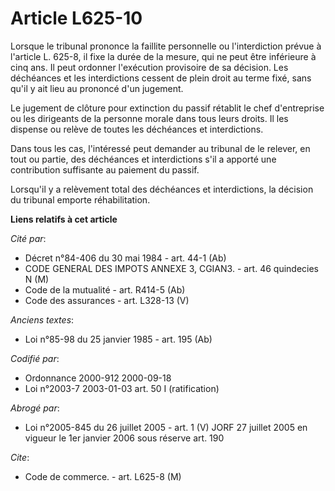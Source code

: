 # Article L625-10

Lorsque le tribunal prononce la faillite personnelle ou l'interdiction prévue à l'article L. 625-8, il fixe la durée de la
mesure, qui ne peut être inférieure à cinq ans. Il peut ordonner l'exécution provisoire de sa décision. Les déchéances et les
interdictions cessent de plein droit au terme fixé, sans qu'il y ait lieu au prononcé d'un jugement.

Le jugement de clôture pour extinction du passif rétablit le chef d'entreprise ou les dirigeants de la personne morale dans
tous leurs droits. Il les dispense ou relève de toutes les déchéances et interdictions.

Dans tous les cas, l'intéressé peut demander au tribunal de le relever, en tout ou partie, des déchéances et interdictions
s'il a apporté une contribution suffisante au paiement du passif.

Lorsqu'il y a relèvement total des déchéances et interdictions, la décision du tribunal emporte réhabilitation.

**Liens relatifs à cet article**

_Cité par_:

  - Décret n°84-406 du 30 mai 1984 - art. 44-1 (Ab)
  - CODE GENERAL DES IMPOTS ANNEXE 3, CGIAN3. - art. 46 quindecies N (M)
  - Code de la mutualité - art. R414-5 (Ab)
  - Code des assurances - art. L328-13 (V)

_Anciens textes_:

  - Loi n°85-98 du 25 janvier 1985 - art. 195 (Ab)

_Codifié par_:

  - Ordonnance 2000-912 2000-09-18
  - Loi n°2003-7 2003-01-03 art. 50 I (ratification)

_Abrogé par_:

  - Loi n°2005-845 du 26 juillet 2005 - art. 1 (V) JORF 27 juillet 2005 en vigueur le 1er janvier 2006 sous réserve art. 190

_Cite_:

  - Code de commerce. - art. L625-8 (M)

